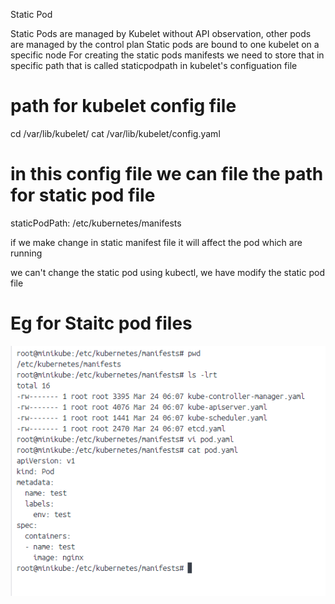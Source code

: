 Static Pod 

Static Pods are managed by Kubelet without API observation, other pods are managed by the control plan
Static pods are bound to one kubelet on a specific node 
For creating the static pods manifests we need to store that in specific path that is called staticpodpath in kubelet's configuation file 

# path for kubelet config file 

cd /var/lib/kubelet/
cat /var/lib/kubelet/config.yaml

# in this config file we can file the path for static pod file 

staticPodPath: /etc/kubernetes/manifests

if we make change in static manifest file it will affect the pod which are running 

we can't change the static pod using kubectl, we have modify the static pod file

# Eg for Staitc pod files 

![alt text](image.png)
